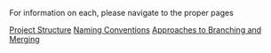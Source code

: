 For information on each, please navigate to the proper pages

[Project Structure](Project-Structure.md)
[Naming Conventions](Naming-Conventions.md)
[Approaches to Branching and Merging](Approaches-to-Branching-and-Merging.md)
